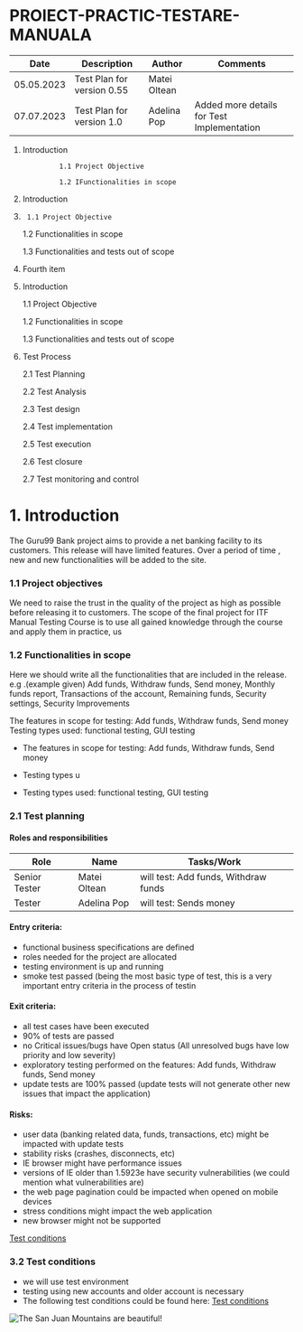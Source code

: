 # PROIECT-PRACTIC-TESTARE-MANUALA

| Date  | Description  | Author | Comments | 
|---|---|---|---|
| 05.05.2023 | Test Plan for version 0.55 | Matei Oltean|   |
| 07.07.2023 | Test Plan for version 1.0 | Adelina Pop | Added more details for Test Implementation |

1. Introduction
   
                1.1 Project Objective
   
                1.2 IFunctionalities in scope

1. Introduction
2.      1.1 Project Objective
     
      1.2 Functionalities in scope
     
      1.3 Functionalities and tests out of scope
4. Fourth item

1. Introduction
     
      1.1 Project Objective
     
      1.2 Functionalities in scope
     
      1.3 Functionalities and tests out of scope
  2. Test Process
      
      2.1 Test Planning
     
      2.2 Test Analysis
     
      2.3 Test design
     
      2.4 Test implementation

      2.5 Test execution

      2.6 Test closure

      2.7 Test monitoring and control




#  1. Introduction
The Guru99 Bank project aims to provide a net banking facility to its customers.
This release will have limited features. Over a period of time , new and new functionalities will be added to the site.

### 1.1 Project objectives
We need to raise the trust in the quality of the project as high as possible before releasing it to customers.
The scope of the final project for ITF Manual Testing Course is to use all gained knowledge through the course and apply them in practice, us


### 1.2 Functionalities in scope
Here we should write all the functionalities that are included in the release.
e.g .(example given) Add funds, Withdraw funds, Send money, Monthly funds report, Transactions of the account, Remaining funds, Security settings, Security Improvements

The features in scope for testing: Add funds, Withdraw funds, Send money
Testing types used: functional testing, GUI testing

- The features in scope for testing: Add funds, Withdraw funds, Send money
- Testing types u

 - Testing types used: functional testing, GUI testing

### 2.1 Test planning

#### Roles and responsibilities

| Role | Name | Tasks/Work |
|---|---|---|
| Senior Tester | Matei Oltean | will test: Add funds, Withdraw funds |
| Tester | Adelina Pop | will test: Sends money |

#### Entry criteria:

-	functional business specifications are defined
-	roles needed for the project are allocated
-	testing environment is up and running
-	smoke test passed (being the most basic type of test, this is a very important entry criteria in the process of testin
#### Exit criteria:

-	all test cases have been executed 
-	90% of tests are passed
-	no Critical issues/bugs have Open status (All unresolved bugs have low priority and low severity)
-	exploratory testing performed on the features: Add funds, Withdraw funds, Send money
-	update tests are 100% passed (update tests will not generate other new issues that impact the application)

#### Risks:

-	user data (banking related data, funds, transactions, etc) might be impacted with update tests
-	stability risks (crashes, disconnects, etc)
-	IE browser might have performance issues
-	versions of IE older than 1.5923e have security vulnerabilities (we could mention what vulnerabilities are)
-	the web page pagination could be impacted when opened on mobile devices
-	stress conditions might impact the web application
-	new browser might not be supported

 [Test conditions]( https://github.com/AlexandraPetis/Proiect-testare-manuala/blob/main/Sedinta%201_Introducere%20in%20programare.pdf )

### 3.2 Test conditions
  
-  we will use test environment
- testing using new accounts and older account is necessary
- The following test conditions could be found here: [Test conditions]( https://github.com/AlexandraPetis/Proiect-testare-manuala/blob/main/Sedinta%201_Introducere%20in%20programare.pdf )

 ![The San Juan Mountains are beautiful!](/assets/images/san-juan-mountains.jpg "San Juan Mountains")
